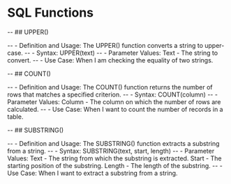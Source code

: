 # SQL Functions

-- ## UPPER()

-- - Definition and Usage: The UPPER() function converts a string to upper-case.
-- - Syntax: UPPER(text)
-- - Parameter Values: Text - The string to convert.
-- - Use Case: When I am checking the equality of two strings.

-- ## COUNT()

-- - Definition and Usage: The COUNT() function returns the number of rows that matches a specified criterion.
-- - Syntax: COUNT(column)
-- - Parameter Values: Column - The column on which the number of rows are calculated.
-- - Use Case: When I want to count the number of records in a table.

-- ## SUBSTRING()

-- - Definition and Usage: The SUBSTRING() function extracts a substring from a string.
-- - Syntax: SUBSTRING(text, start, length)
-- - Parameter Values: Text - The string from which the substring is extracted. Start - The starting position of the substring. Length - The length of the substring.
-- - Use Case: When I want to extract a substring from a string.